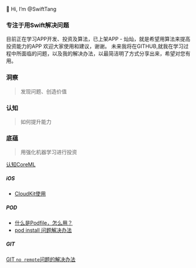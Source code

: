 👋 Hi, I’m @SwiftTang
### 专注于用Swift解决问题
目前正在学习APP开发、投资及算法，已上架APP - 灿灿，就是希望用算法来提高投资能力的APP
欢迎大家使用和建议，谢谢。
未来我将在GITHUB,就我在学习过程中所面临的问题，以及我的解决办法，以最简洁明了方式分享出来，希望对您有用。

### 洞察
> 发现问题、创造价值

### 认知
> 如何提升能力


### 底蕴
> 用强化机器学习进行投资

[认知CoreML](https://github.com/SwiftTang/SwiftDemos/blob/55e90b202a55c0b990f3fd20e71618c342fb1a4c/CoreML.md)

##### iOS
+ [CloudKit使用](https://github.com/SwiftTang/CloudKitSample#readme)

##### POD
+ [什么是Podfile，怎么用？](AboutProfile.md)
+ [pod install 问题解决办法](https://github.com/SwiftTang/SwiftTang/blob/main/PodPoblem.md)

##### GIT
[GIT `no remote`问题的解决办法](no-remote.md)



